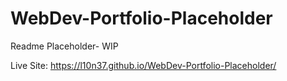 # WebDev-Portfolio-Placeholder

Readme Placeholder- WIP

Live Site: https://l10n37.github.io/WebDev-Portfolio-Placeholder/
